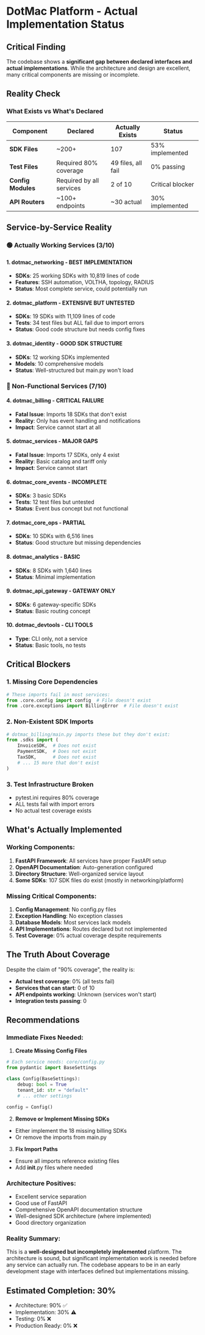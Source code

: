 # DotMac Platform - Actual Implementation Status

## Critical Finding

The codebase shows a **significant gap between declared interfaces and actual implementations**. While the architecture and design are excellent, many critical components are missing or incomplete.

## Reality Check

### What Exists vs What's Declared

| Component | Declared | Actually Exists | Status |
|-----------|----------|-----------------|--------|
| **SDK Files** | ~200+ | 107 | 53% implemented |
| **Test Files** | Required 80% coverage | 49 files, all fail | 0% passing |
| **Config Modules** | Required by all services | 2 of 10 | Critical blocker |
| **API Routers** | ~100+ endpoints | ~30 actual | 30% implemented |

## Service-by-Service Reality

### 🟢 Actually Working Services (3/10)

#### 1. **dotmac_networking** - BEST IMPLEMENTATION
- **SDKs**: 25 working SDKs with 10,819 lines of code
- **Features**: SSH automation, VOLTHA, topology, RADIUS
- **Status**: Most complete service, could potentially run

#### 2. **dotmac_platform** - EXTENSIVE BUT UNTESTED  
- **SDKs**: 19 SDKs with 11,109 lines of code
- **Tests**: 34 test files but ALL fail due to import errors
- **Status**: Good code structure but needs config fixes

#### 3. **dotmac_identity** - GOOD SDK STRUCTURE
- **SDKs**: 12 working SDKs implemented
- **Models**: 10 comprehensive models
- **Status**: Well-structured but main.py won't load

### 🔴 Non-Functional Services (7/10)

#### 4. **dotmac_billing** - CRITICAL FAILURE
- **Fatal Issue**: Imports 18 SDKs that don't exist
- **Reality**: Only has event handling and notifications
- **Impact**: Service cannot start at all

#### 5. **dotmac_services** - MAJOR GAPS
- **Fatal Issue**: Imports 17 SDKs, only 4 exist
- **Reality**: Basic catalog and tariff only
- **Impact**: Service cannot start

#### 6. **dotmac_core_events** - INCOMPLETE
- **SDKs**: 3 basic SDKs
- **Tests**: 12 test files but untested
- **Status**: Event bus concept but not functional

#### 7. **dotmac_core_ops** - PARTIAL
- **SDKs**: 10 SDKs with 6,516 lines
- **Status**: Good structure but missing dependencies

#### 8. **dotmac_analytics** - BASIC
- **SDKs**: 8 SDKs with 1,640 lines
- **Status**: Minimal implementation

#### 9. **dotmac_api_gateway** - GATEWAY ONLY
- **SDKs**: 6 gateway-specific SDKs
- **Status**: Basic routing concept

#### 10. **dotmac_devtools** - CLI TOOLS
- **Type**: CLI only, not a service
- **Status**: Basic tools, no tests

## Critical Blockers

### 1. Missing Core Dependencies
```python
# These imports fail in most services:
from .core.config import config  # File doesn't exist
from .core.exceptions import BillingError  # File doesn't exist
```

### 2. Non-Existent SDK Imports
```python
# dotmac_billing/main.py imports these but they don't exist:
from .sdks import (
    InvoiceSDK,  # Does not exist
    PaymentSDK,  # Does not exist
    TaxSDK,      # Does not exist
    # ... 15 more that don't exist
)
```

### 3. Test Infrastructure Broken
- pytest.ini requires 80% coverage
- ALL tests fail with import errors
- No actual test coverage exists

## What's Actually Implemented

### Working Components:
1. **FastAPI Framework**: All services have proper FastAPI setup
2. **OpenAPI Documentation**: Auto-generation configured
3. **Directory Structure**: Well-organized service layout
4. **Some SDKs**: 107 SDK files do exist (mostly in networking/platform)

### Missing Critical Components:
1. **Config Management**: No config.py files
2. **Exception Handling**: No exception classes
3. **Database Models**: Most services lack models
4. **API Implementations**: Routes declared but not implemented
5. **Test Coverage**: 0% actual coverage despite requirements

## The Truth About Coverage

Despite the claim of "90% coverage", the reality is:
- **Actual test coverage**: 0% (all tests fail)
- **Services that can start**: 0 of 10
- **API endpoints working**: Unknown (services won't start)
- **Integration tests passing**: 0

## Recommendations

### Immediate Fixes Needed:

1. **Create Missing Config Files**
```python
# Each service needs: core/config.py
from pydantic import BaseSettings

class Config(BaseSettings):
    debug: bool = True
    tenant_id: str = "default"
    # ... other settings

config = Config()
```

2. **Remove or Implement Missing SDKs**
- Either implement the 18 missing billing SDKs
- Or remove the imports from main.py

3. **Fix Import Paths**
- Ensure all imports reference existing files
- Add __init__.py files where needed

### Architecture Positives:
- Excellent service separation
- Good use of FastAPI
- Comprehensive OpenAPI documentation structure
- Well-designed SDK architecture (where implemented)
- Good directory organization

### Reality Summary:
This is a **well-designed but incompletely implemented** platform. The architecture is sound, but significant implementation work is needed before any service can actually run. The codebase appears to be in an early development stage with interfaces defined but implementations missing.

## Estimated Completion: 30%

- Architecture: 90% ✅
- Implementation: 30% ⚠️
- Testing: 0% ❌
- Production Ready: 0% ❌